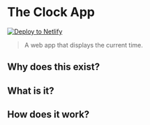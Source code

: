 # The Clock App

[![Deploy to Netlify](https://www.netlify.com/img/deploy/button.svg)](https://app.netlify.com/start/deploy?repository=https://github.com/ewuweblab/web-starter)

> A web app that displays the current time.

## Why does this exist? 

## What is it? 

## How does it work?
